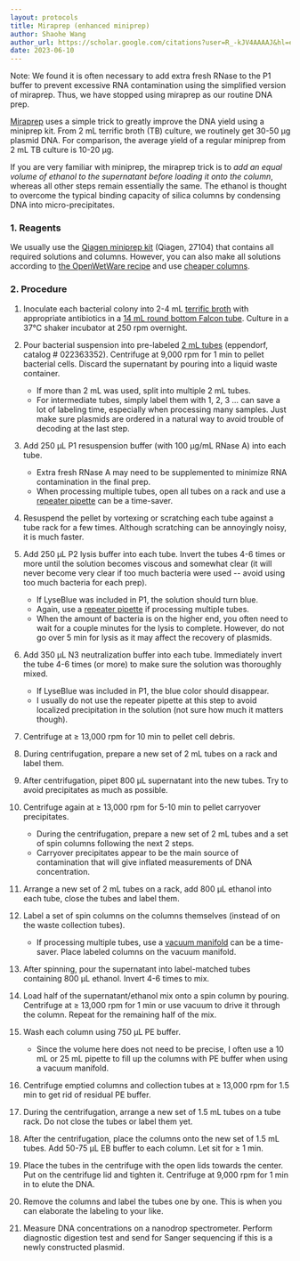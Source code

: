 ```yaml
---
layout: protocols
title: Miraprep (enhanced miniprep)
author: Shaohe Wang
author_url: https://scholar.google.com/citations?user=R_-kJV4AAAAJ&hl=en
date: 2023-06-10
---
```


Note: We found it is often necessary to add extra fresh RNase to the P1 buffer to prevent excessive RNA contamination using the simplified version of miraprep. Thus, we have stopped using miraprep as our routine DNA prep.

[Miraprep](https://journals.plos.org/plosone/article?id=10.1371/journal.pone.0160509) uses a simple trick to greatly improve the DNA yield using a miniprep kit. From 2 mL terrific broth (TB) culture, we routinely get 30-50 µg plasmid DNA. For comparison, the average yield of a regular miniprep from 2 mL TB culture is 10-20 µg.

If you are very familiar with miniprep, the miraprep trick is to _add an equal volume of ethanol to the supernatant before loading it onto the column_, whereas all other steps remain essentially the same. The ethanol is thought to overcome the typical binding capacity of silica columns by condensing DNA into micro-precipitates.

### 1. Reagents

We usually use the [Qiagen miniprep kit](https://www.qiagen.com/us/products/top-sellers/qiaprep-spin-miniprep-kit/#orderinginformation) (Qiagen, 27104) that contains all required solutions and columns. However, you can also make all solutions according to [the OpenWetWare recipe](https://openwetware.org/wiki/Qiagen_Buffers) and use [cheaper columns](http://www.epochlifescience.com/Product/SpinColumn/minispin.aspx).

### 2. Procedure

1. Inoculate each bacterial colony into 2-4 mL [terrific broth](https://www.thermofisher.com/order/catalog/product/A1374301#/A1374301) with appropriate antibiotics in a [14 mL round bottom Falcon tube](https://www.fishersci.com/shop/products/falcon-round-bottom-polypropylene-tubes-7/1495911b). Culture in a 37°C shaker incubator at 250 rpm overnight.

1. Pour bacterial suspension into pre-labeled [2 mL tubes](https://online-shop.eppendorf.us/US-en/Laboratory-Consumables-44512/Tubes-44515/Eppendorf-Safe-Lock-Tubes-PF-8863.html) (eppendorf, catalog # 022363352). Centrifuge at 9,000 rpm for 1 min to pellet bacterial cells. Discard the supernatant by pouring into a liquid waste container.

    - If more than 2 mL was used, split into multiple 2 mL tubes.
    - For intermediate tubes, simply label them with 1, 2, 3 ... can save a lot of labeling time, especially when processing many samples. Just make sure plasmids are ordered in a natural way to avoid trouble of decoding at the last step.

1. Add 250 µL P1 resuspension buffer (with 100 µg/mL RNase A) into each tube.

    - Extra fresh RNase A may need to be supplemented to minimize RNA contamination in the final prep.
    - When processing multiple tubes, open all tubes on a rack and use a [repeater pipette](https://online-shop.eppendorf.us/US-en/Manual-Liquid-Handling-44563/Manual-Pipetting--Dispensing-44564/Repeater-M4-PF-44619.html) can be a time-saver.

1. Resuspend the pellet by vortexing or scratching each tube against a tube rack for a few times. Although scratching can be annoyingly noisy, it is much faster.

1. Add 250 µL P2 lysis buffer into each tube. Invert the tubes 4-6 times or more until the solution becomes viscous and somewhat clear (it will never become very clear if too much bacteria were used -- avoid using too much bacteria for each prep).

    - If LyseBlue was included in P1, the solution should turn blue.
    - Again, use a [repeater pipette](https://online-shop.eppendorf.us/US-en/Manual-Liquid-Handling-44563/Manual-Pipetting--Dispensing-44564/Repeater-M4-PF-44619.html) if processing multiple tubes.
    - When the amount of bacteria is on the higher end, you often need to wait for a couple minutes for the lysis to complete. However, do not go over 5 min for lysis as it may affect the recovery of plasmids.

1. Add 350 µL N3 neutralization buffer into each tube. Immediately invert the tube 4-6 times (or more) to make sure the solution was thoroughly mixed.

    - If LyseBlue was included in P1, the blue color should disappear.
    - I usually do not use the repeater pipette at this step to avoid localized precipitation in the solution (not sure how much it matters though).

1. Centrifuge at ≥ 13,000 rpm for 10 min to pellet cell debris.

1. During centrifugation, prepare a new set of 2 mL tubes on a rack and label them.

1. After centrifugation, pipet 800 µL supernatant into the new tubes. Try to avoid precipitates as much as possible.

1. Centrifuge again at ≥ 13,000 rpm for 5-10 min to pellet carryover precipitates.

    - During the centrifugation, prepare a new set of 2 mL tubes and a set of spin columns following the next 2 steps.
    - Carryover precipitates appear to be the main source of contamination that will give inflated measurements of DNA concentration.

1. Arrange a new set of 2 mL tubes on a rack, add 800 µL ethanol into each tube, close the tubes and label them.

1. Label a set of spin columns on the columns themselves (instead of on the waste collection tubes).

    - If processing multiple tubes, use a [vacuum manifold](https://www.qiagen.com/us/products/discovery-and-translational-research/lab-essentials/vacuum-manifolds-and-accessories/qiavac-24-plus/#orderinginformation) can be a time-saver. Place labeled columns on the vacuum manifold.

1. After spinning, pour the supernatant into label-matched tubes containing 800 µL ethanol. Invert 4-6 times to mix.

1. Load half of the supernatant/ethanol mix onto a spin column by pouring. Centrifuge at ≥ 13,000 rpm for 1 min or use vacuum to drive it through the column. Repeat for the remaining half of the mix.

1. Wash each column using 750 µL PE buffer.

    - Since the volume here does not need to be precise, I often use a 10 mL or 25 mL pipette to fill up the columns with PE buffer when using a vacuum manifold.

1. Centrifuge emptied columns and collection tubes at ≥ 13,000 rpm for 1.5 min to get rid of residual PE buffer.

1. During the centrifugation, arrange a new set of 1.5 mL tubes on a tube rack. Do not close the tubes or label them yet.

1. After the centrifugation, place the columns onto the new set of 1.5 mL tubes. Add 50-75 µL EB buffer to each column. Let sit for ≥ 1 min.

1. Place the tubes in the centrifuge with the open lids towards the center. Put on the centrifuge lid and tighten it. Centrifuge at 9,000 rpm for 1 min in to elute the DNA.

1. Remove the columns and label the tubes one by one. This is when you can elaborate the labeling to your like.

1. Measure DNA concentrations on a nanodrop spectrometer. Perform diagnostic digestion test and send for Sanger sequencing if this is a newly constructed plasmid.
